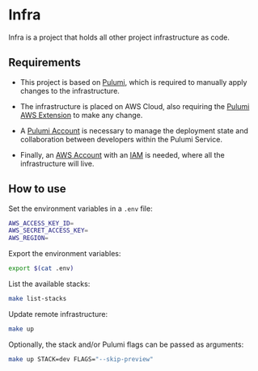 # Infra

Infra is a project that holds all other project infrastructure as code.

## Requirements

* This project is based on [Pulumi](https://www.pulumi.com/), which is required to manually apply changes to the infrastructure.

* The infrastructure is placed on AWS Cloud, also requiring the [Pulumi AWS Extension](https://www.pulumi.com/registry/packages/aws/installation-configuration/) to make any change.

* A [Pulumi Account](https://www.pulumi.com/docs/intro/pulumi-service/) is necessary to manage the deployment state and collaboration between developers within the Pulumi Service. 

* Finally, an [AWS Account](https://aws.amazon.com/free) with an [IAM](https://docs.aws.amazon.com/IAM/latest/UserGuide/id_users_create.html) is needed, where all the infrastructure will live.

## How to use

Set the environment variables in a `.env` file:

```sh
AWS_ACCESS_KEY_ID=
AWS_SECRET_ACCESS_KEY=
AWS_REGION=
```

Export the environment variables:

```sh
export $(cat .env)
```

List the available stacks:

```sh
make list-stacks
```

Update remote infrastructure:

```sh
make up
```

Optionally, the stack and/or Pulumi flags can be passed as arguments:

```sh
make up STACK=dev FLAGS="--skip-preview"
```
